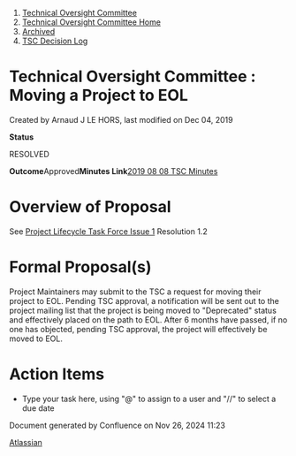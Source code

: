 1. [Technical Oversight Committee](index.html)
2. [Technical Oversight Committee Home](Technical-Oversight-Committee-Home_21430274.html)
3. [Archived](Archived_21447696.html)
4. [TSC Decision Log](TSC-Decision-Log_21437418.html)

# Technical Oversight Committee : Moving a Project to EOL

Created by Arnaud J LE HORS, last modified on Dec 04, 2019

**Status**

RESOLVED 

**Outcome**Approved**Minutes Link**[2019 08 08 TSC Minutes](2019-08-08-TSC-Minutes_21432164.html)

# Overview of Proposal

See [Project Lifecycle Task Force Issue 1](https://lf-hyperledger.atlassian.net/wiki/spaces/TF/pages/20873418/Issue+1+When+do+we+know+that+a+project+is+done+What+are+the+end-of-life+criteria) Resolution 1.2

# Formal Proposal(s)

Project Maintainers may submit to the TSC a request for moving their project to EOL. Pending TSC approval, a notification will be sent out to the project mailing list that the project is being moved to "Deprecated" status and effectively placed on the path to EOL. After 6 months have passed, if no one has objected, pending TSC approval, the project will effectively be moved to EOL.

# Action Items

- Type your task here, using "@" to assign to a user and "//" to select a due date

Document generated by Confluence on Nov 26, 2024 11:23

[Atlassian](http://www.atlassian.com/)
